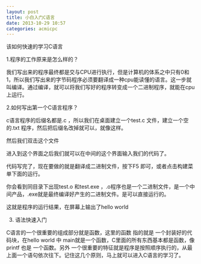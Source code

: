 ```yaml
---
layout: post
title: 小白入门C语言
date: 2013-10-29 10:57
categories: acmicpc
---
```




该如何快速的学习C语言

1.程序的工作原来是怎么样的？

我们写出来的程序最终都是交与CPU进行执行，但是计算机的体系之中只有0和1，所以我们写出来的字节码程序必须要翻译成一种cpu能读懂的语言。这一步就叫编译。通过编译，就可以将我们写好的程序转变成一个二进制程序，就能在cpu上运行。

2.如何写出第一个C语言程序？

c语言程序的后缀名都是.c ，所以我们在桌面建立一个test.c 文件，建立一个空的.txt 程序，然后把后缀名改掉就可以，就像这样。

然后我们双击这个文件

进入到这个界面之后我们就可以在中间的这个界面输入我们的代码了。

 

代码写完了，现在要做的就是翻译成二进制文件，按下F5 即可，或者点击构建菜单下面的运行。

你会看到同目录下出现test.o 和test.exe ，.o程序也是一个二进制文件，是一个中间产品，.exe就是最终编译好产生的二进制文件。是可以直接运行的。

 

这就是程序的运行结果，在屏幕上输出了hello world

 

3. 语法快速入门

C语言的一个很重要的组成部分就是函数，这里的函数 指的就是 一个封装好的代码块，在hello world 中 main就是一个函数，C里面的所有东西基本都是函数，像printf 也是 一个函数。另外 一个很重要的特征就是程序是按照顺序执行的，从最上面一个语句依次往下。记住这几个原则，马上就可以进入C语言的学习了。
